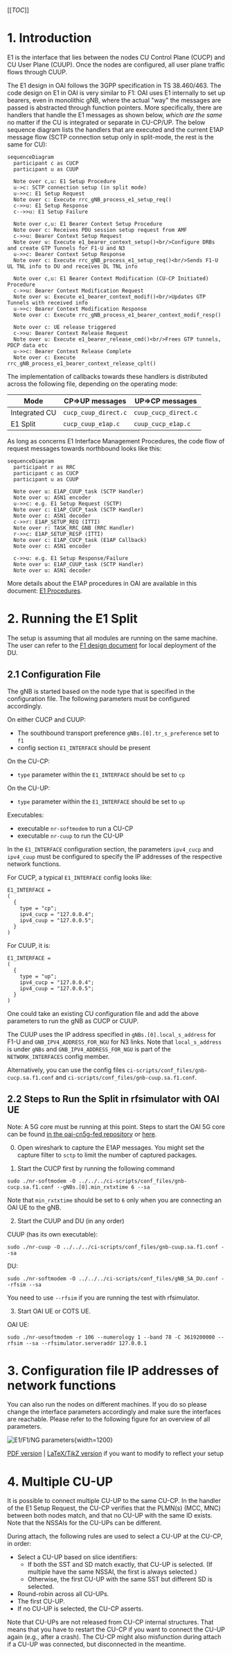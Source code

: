 [[_TOC_]]

# 1. Introduction

E1 is the interface that lies between the nodes CU Control Plane (CUCP) and CU User Plane (CUUP). Once the nodes are configured, all user plane traffic flows through CUUP.

The E1 design in OAI follows the 3GPP specification in TS 38.460/463. The code
design on E1 in OAI is very similar to F1: OAI uses E1 internally to set up
bearers, even in monolithic gNB, where the actual "way" the messages are passed
is abstracted through function pointers. More specifically, there are handlers
that handle the E1 messages as shown below, *which are the same* no matter if
the CU is integrated or separate in CU-CP/UP. The below sequence diagram lists
the handlers that are executed and the current E1AP message flow (SCTP
connection setup only in split-mode, the rest is the same for CU):

```mermaid
sequenceDiagram
  participant c as CUCP
  participant u as CUUP

  Note over c,u: E1 Setup Procedure
  u->c: SCTP connection setup (in split mode)
  u->>c: E1 Setup Request
  Note over c: Execute rrc_gNB_process_e1_setup_req()
  c->>u: E1 Setup Response
  c-->>u: E1 Setup Failure

  Note over c,u: E1 Bearer Context Setup Procedure
  Note over c: Receives PDU session setup request from AMF
  c->>u: Bearer Context Setup Request
  Note over u: Execute e1_bearer_context_setup()<br/>Configure DRBs and create GTP Tunnels for F1-U and N3
  u->>c: Bearer Context Setup Response
  Note over c: Execute rrc_gNB_process_e1_setup_req()<br/>Sends F1-U UL TNL info to DU and receives DL TNL info

  Note over c,u: E1 Bearer Context Modification (CU-CP Initiated) Procedure
  c->>u: Bearer Context Modification Request
  Note over u: Execute e1_bearer_context_modif()<br/>Updates GTP Tunnels with received info
  u->>c: Bearer Context Modification Response
  Note over c: Execute rrc_gNB_process_e1_bearer_context_modif_resp()

  Note over c: UE release triggered
  c->>u: Bearer Context Release Request
  Note over u: Execute e1_bearer_release_cmd()<br/>Frees GTP tunnels, PDCP data etc
  u->>c: Bearer Context Release Complete
  Note over c: Execute rrc_gNB_process_e1_bearer_context_release_cplt()
```

The implementation of callbacks towards these handlers is distributed across the following file, depending on the operating mode:

| Mode          | CP=>UP messages     |UP=>CP messages     |
| --------------| --------------------|--------------------|
| Integrated CU | `cucp_cuup_direct.c`|`cuup_cucp_direct.c`|
| E1 Split      | `cucp_cuup_e1ap.c`  |`cuup_cucp_e1ap.c`  |

As long as concerns E1 Interface Management Procedures, the code flow of request messages towards northbound looks like this:

```mermaid
sequenceDiagram
  participant r as RRC
  participant c as CUCP
  participant u as CUUP

  Note over u: E1AP_CUUP_task (SCTP Handler)
  Note over u: ASN1 encoder
  u->>c: e.g. E1 Setup Request (SCTP)
  Note over c: E1AP_CUCP_task (SCTP Handler)
  Note over c: ASN1 decoder
  c->>r: E1AP_SETUP_REQ (ITTI)
  Note over r: TASK_RRC_GNB (RRC Handler)
  r->>c: E1AP_SETUP_RESP (ITTI)
  Note over c: E1AP_CUCP_task (E1AP Callback)
  Note over c: ASN1 encoder

  c->>u: e.g. E1 Setup Response/Failure
  Note over u: E1AP_CUUP_task (SCTP Handler)
  Note over u: ASN1 decoder
```
More details about the E1AP procedures in OAI are available in this document: [E1 Procedures](./e1ap_procedures.md).

# 2. Running the E1 Split

The setup is assuming that all modules are running on the same machine. The user can refer to the [F1 design document](./../F1-design.md) for local deployment of the DU.

## 2.1 Configuration File

The gNB is started based on the node type that is specified in the configuration file. The following parameters must be configured accordingly.

On either CUCP and CUUP:
* The southbound transport preference `gNBs.[0].tr_s_preference` set to `f1`
* config section `E1_INTERFACE` should be present

On the CU-CP:
* `type` parameter within the `E1_INTERFACE` should be set to `cp`

On the CU-UP:
* `type` parameter within the `E1_INTERFACE` should be set to `up`

Executables:
* executable `nr-softmodem` to run a CU-CP
* executable `nr-cuup` to run the CU-UP

In the `E1_INTERFACE` configuration section, the parameters `ipv4_cucp` and `ipv4_cuup` must be configured to specify the IP addresses of the respective network functions.

For CUCP, a typical `E1_INTERFACE` config looks like:
```
E1_INTERFACE =
(
  {
    type = "cp";
    ipv4_cucp = "127.0.0.4";
    ipv4_cuup = "127.0.0.5";
  }
)
```

For CUUP, it is:
```
E1_INTERFACE =
(
  {
    type = "up";
    ipv4_cucp = "127.0.0.4";
    ipv4_cuup = "127.0.0.5";
  }
)
```
One could take an existing CU configuration file and add the above parameters to run the gNB as CUCP or CUUP.

The CUUP uses the IP address specified in `gNBs.[0].local_s_address` for F1-U and `GNB_IPV4_ADDRESS_FOR_NGU` for N3 links. Note that `local_s_address` is under `gNBs` and `GNB_IPV4_ADDRESS_FOR_NGU` is part of the `NETWORK_INTERFACES` config member.

Alternatively, you can use the config files `ci-scripts/conf_files/gnb-cucp.sa.f1.conf` and `ci-scripts/conf_files/gnb-cuup.sa.f1.conf`.

## 2.2 Steps to Run the Split in rfsimulator with OAI UE

Note: A 5G core must be running at this point. Steps to start the OAI 5G core can be found [in the oai-cn5g-fed repository](https://gitlab.eurecom.fr/oai/cn5g/oai-cn5g-fed/-/blob/master/docs/DEPLOY_HOME.md) or [here](NR_SA_CN5G_gNB_USRP_COTS_UE_Tutorial.md).

0. Open wireshark to capture the E1AP messages. You might set the capture filter
   to `sctp` to limit the number of captured packages.

1. Start the CUCP first by running the following command
```
sudo ./nr-softmodem -O ../../../ci-scripts/conf_files/gnb-cucp.sa.f1.conf --gNBs.[0].min_rxtxtime 6 --sa
```

Note that `min_rxtxtime` should be set to `6` only when you are connecting an OAI UE to the gNB.

2. Start the CUUP and DU (in any order)

CUUP (has its own executable):
```
sudo ./nr-cuup -O ../../../ci-scripts/conf_files/gnb-cuup.sa.f1.conf --sa
```

DU:
```
sudo ./nr-softmodem -O ../../../ci-scripts/conf_files/gNB_SA_DU.conf --rfsim --sa
```

You need to use  `--rfsim` if you are running the test with rfsimulator.

3. Start OAI UE or COTS UE.

OAI UE:
```
sudo ./nr-uesoftmodem -r 106 --numerology 1 --band 78 -C 3619200000 --rfsim --sa --rfsimulator.serveraddr 127.0.0.1
```

# 3. Configuration file IP addresses of network functions

You can also run the nodes on different machines. If you do so please change the interface parameters accordingly and make sure the interfaces are reachable. Please refer to the following figure for an overview of all parameters.

![E1/F1/NG parameters](./images/e1-archi.png){width=1200}

[PDF version](./images/e1-archi.pdf) | [LaTeX/TikZ version](./images/e1-archi.tex) if you want to modify to reflect your setup

# 4. Multiple CU-UP

It is possible to connect multiple CU-UP to the same CU-CP. In the handler of
the E1 Setup Request, the CU-CP verifies that the PLMN(s) (MCC, MNC) between
both nodes match, and that no CU-UP with the same ID exists. Note that the
NSSAIs for the CU-UPs can be different.

During attach, the following rules are used to select a CU-UP at the CU-CP, in
order:
- Select a CU-UP based on slice identifiers:
  - If both the SST and SD match exactly, that CU-UP is selected. (If multiple
    have the same NSSAI, the first is always selected.)
  - Otherwise, the first CU-UP with the same SST but different SD is selected.
- Round-robin across all CU-UPs.
- The first CU-UP.
- If no CU-UP is selected, the CU-CP asserts.

Note that CU-UPs are not released from CU-CP internal structures. That means
that you have to restart the CU-CP if you want to connect the CU-UP again
(e.g., after a crash). The CU-CP might also misfunction during attach if a
CU-UP was connected, but disconnected in the meantime.
